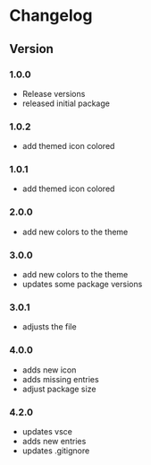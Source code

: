 # Changelog

## Version

### 1.0.0

- Release versions
- released initial package

### 1.0.2

- add themed icon colored

### 1.0.1

- add themed icon colored

### 2.0.0

- add new colors to the theme

### 3.0.0

- add new colors to the theme
- updates some package versions

### 3.0.1

- adjusts the file

### 4.0.0

- adds new icon
- adds missing entries
- adjust package size

### 4.2.0

- updates vsce
- adds new entries
- updates .gitignore
